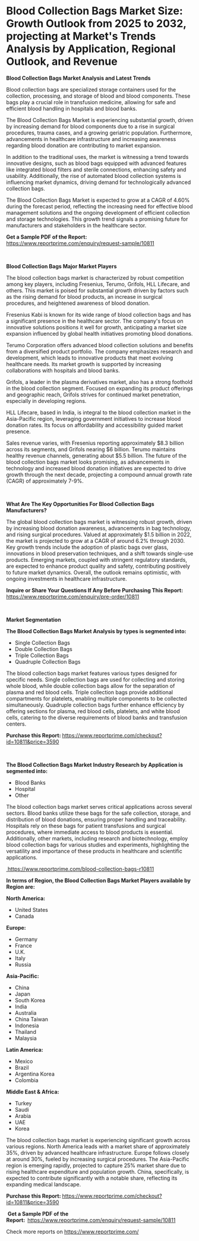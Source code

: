 <p><h1>Blood Collection Bags Market Size: Growth Outlook from 2025 to 2032, projecting at Market's Trends Analysis by Application, Regional Outlook, and Revenue</h1></p><p><strong>Blood Collection Bags Market Analysis and Latest Trends</strong></p>
<p><p>Blood collection bags are specialized storage containers used for the collection, processing, and storage of blood and blood components. These bags play a crucial role in transfusion medicine, allowing for safe and efficient blood handling in hospitals and blood banks. </p><p>The Blood Collection Bags Market is experiencing substantial growth, driven by increasing demand for blood components due to a rise in surgical procedures, trauma cases, and a growing geriatric population. Furthermore, advancements in healthcare infrastructure and increasing awareness regarding blood donation are contributing to market expansion. </p><p>In addition to the traditional uses, the market is witnessing a trend towards innovative designs, such as blood bags equipped with advanced features like integrated blood filters and sterile connections, enhancing safety and usability. Additionally, the rise of automated blood collection systems is influencing market dynamics, driving demand for technologically advanced collection bags. </p><p>The Blood Collection Bags Market is expected to grow at a CAGR of 4.60% during the forecast period, reflecting the increasing need for effective blood management solutions and the ongoing development of efficient collection and storage technologies. This growth trend signals a promising future for manufacturers and stakeholders in the healthcare sector.</p></p>
<p><strong>Get a Sample PDF of the Report:&nbsp;</strong> <a href="https://www.reportprime.com/enquiry/request-sample/10811?utm_campaign=3183&utm_medium=2&utm_source=Github&utm_content=ia&utm_term=20032025&utm_id=blood-collection-bags">https://www.reportprime.com/enquiry/request-sample/10811</a></p>
<p>&nbsp;</p>
<p><strong>Blood Collection Bags Major Market Players</strong></p>
<p><p>The blood collection bags market is characterized by robust competition among key players, including Fresenius, Terumo, Grifols, HLL Lifecare, and others. This market is poised for substantial growth driven by factors such as the rising demand for blood products, an increase in surgical procedures, and heightened awareness of blood donation.</p><p>Fresenius Kabi is known for its wide range of blood collection bags and has a significant presence in the healthcare sector. The company's focus on innovative solutions positions it well for growth, anticipating a market size expansion influenced by global health initiatives promoting blood donations.</p><p>Terumo Corporation offers advanced blood collection solutions and benefits from a diversified product portfolio. The company emphasizes research and development, which leads to innovative products that meet evolving healthcare needs. Its market growth is supported by increasing collaborations with hospitals and blood banks.</p><p>Grifols, a leader in the plasma derivatives market, also has a strong foothold in the blood collection segment. Focused on expanding its product offerings and geographic reach, Grifols strives for continued market penetration, especially in developing regions.</p><p>HLL Lifecare, based in India, is integral to the blood collection market in the Asia-Pacific region, leveraging government initiatives to increase blood donation rates. Its focus on affordability and accessibility guided market presence.</p><p>Sales revenue varies, with Fresenius reporting approximately $8.3 billion across its segments, and Grifols nearing $6 billion. Terumo maintains healthy revenue channels, generating about $5.5 billion. The future of the blood collection bags market looks promising, as advancements in technology and increased blood donation initiatives are expected to drive growth through the next decade, projecting a compound annual growth rate (CAGR) of approximately 7-9%.</p></p>
<p>&nbsp;</p>
<p><strong>What Are The Key Opportunities For Blood Collection Bags Manufacturers?</strong></p>
<p><p>The global blood collection bags market is witnessing robust growth, driven by increasing blood donation awareness, advancements in bag technology, and rising surgical procedures. Valued at approximately $1.5 billion in 2022, the market is projected to grow at a CAGR of around 6.2% through 2030. Key growth trends include the adoption of plastic bags over glass, innovations in blood preservation techniques, and a shift towards single-use products. Emerging markets, coupled with stringent regulatory standards, are expected to enhance product quality and safety, contributing positively to future market dynamics. Overall, the outlook remains optimistic, with ongoing investments in healthcare infrastructure.</p></p>
<p><strong>Inquire or Share Your Questions If Any Before Purchasing This Report:</strong> <a href="https://www.reportprime.com/enquiry/pre-order/10811?utm_campaign=3183&utm_medium=2&utm_source=Github&utm_content=ia&utm_term=20032025&utm_id=blood-collection-bags">https://www.reportprime.com/enquiry/pre-order/10811</a></p>
<p>&nbsp;</p>
<p><strong>Market Segmentation</strong></p>
<p><strong>The Blood Collection Bags Market Analysis by types is segmented into:</strong></p>
<p><ul><li>Single Collection Bags</li><li>Double Collection Bags</li><li>Triple Collection Bags</li><li>Quadruple Collection Bags</li></ul></p>
<p><p>The blood collection bags market features various types designed for specific needs. Single collection bags are used for collecting and storing whole blood, while double collection bags allow for the separation of plasma and red blood cells. Triple collection bags provide additional compartments for platelets, enabling multiple components to be collected simultaneously. Quadruple collection bags further enhance efficiency by offering sections for plasma, red blood cells, platelets, and white blood cells, catering to the diverse requirements of blood banks and transfusion centers.</p></p>
<p><strong>Purchase this Report:&nbsp;</strong><a href="https://www.reportprime.com/checkout?id=10811&price=3590&utm_campaign=3183&utm_medium=2&utm_source=Github&utm_content=ia&utm_term=20032025&utm_id=blood-collection-bags">https://www.reportprime.com/checkout?id=10811&price=3590</a></p>
<p>&nbsp;</p>
<p><strong>The Blood Collection Bags Market Industry Research by Application is segmented into:</strong></p>
<p><ul><li>Blood Banks</li><li>Hospital</li><li>Other</li></ul></p>
<p><p>The blood collection bags market serves critical applications across several sectors. Blood banks utilize these bags for the safe collection, storage, and distribution of blood donations, ensuring proper handling and traceability. Hospitals rely on these bags for patient transfusions and surgical procedures, where immediate access to blood products is essential. Additionally, other markets, including research and biotechnology, employ blood collection bags for various studies and experiments, highlighting the versatility and importance of these products in healthcare and scientific applications.</p></p>
<p><a href="https://www.reportprime.com/blood-collection-bags-r10811?utm_campaign=3183&utm_medium=2&utm_source=Github&utm_content=ia&utm_term=20032025&utm_id=blood-collection-bags">&nbsp;https://www.reportprime.com/blood-collection-bags-r10811</a></p>
<p><strong>In terms of Region, the Blood Collection Bags Market Players available by Region are:</strong></p>
<p>
    <p> <strong> North America: </strong>
        <ul>
            <li>United States</li>
            <li>Canada</li>
        </ul>
        </p> 
    <p> <strong> Europe: </strong>
        <ul>
            <li>Germany</li>
            <li>France</li>
            <li>U.K.</li>
            <li>Italy</li>
            <li>Russia</li>
        </ul>
        </p> 
    <p> <strong> Asia-Pacific: </strong>
        <ul>
            <li>China</li>
            <li>Japan</li>
            <li>South Korea</li>
            <li>India</li>
            <li>Australia</li>
            <li>China Taiwan</li>
            <li>Indonesia</li>
            <li>Thailand</li>
            <li>Malaysia</li>
        </ul>
        </p> 
    <p> <strong> Latin America: </strong>
        <ul>
            <li>Mexico</li>
            <li>Brazil</li>
            <li>Argentina Korea</li>
            <li>Colombia</li>
        </ul>
        </p> 
    <p> <strong> Middle East & Africa: </strong>
        <ul>
            <li>Turkey</li>
            <li>Saudi</li>
            <li>Arabia</li>
            <li>UAE</li>
            <li>Korea</li>
        </ul>
    </p>
    </p>
<p><p>The blood collection bags market is experiencing significant growth across various regions. North America leads with a market share of approximately 35%, driven by advanced healthcare infrastructure. Europe follows closely at around 30%, fueled by increasing surgical procedures. The Asia-Pacific region is emerging rapidly, projected to capture 25% market share due to rising healthcare expenditure and population growth. China, specifically, is expected to contribute significantly with a notable share, reflecting its expanding medical landscape.</p></p>
<p><strong>Purchase this Report: </strong><a href="https://www.reportprime.com/checkout?id=10811&price=3590&utm_campaign=3183&utm_medium=2&utm_source=Github&utm_content=ia&utm_term=20032025&utm_id=blood-collection-bags">https://www.reportprime.com/checkout?id=10811&price=3590</a></p>
<p>&nbsp;<strong>Get a Sample PDF of the Report:&nbsp;&nbsp;</strong><a href="https://www.reportprime.com/enquiry/request-sample/10811?utm_campaign=3183&utm_medium=2&utm_source=Github&utm_content=ia&utm_term=20032025&utm_id=blood-collection-bags">https://www.reportprime.com/enquiry/request-sample/10811</a></p>
<p><strong></strong></p>
<p>Check more reports on <a href="https://www.reportprime.com/?utm_campaign=3183&utm_medium=2&utm_source=Github&utm_content=ia&utm_term=20032025&utm_id=blood-collection-bags">https://www.reportprime.com/</a></p>